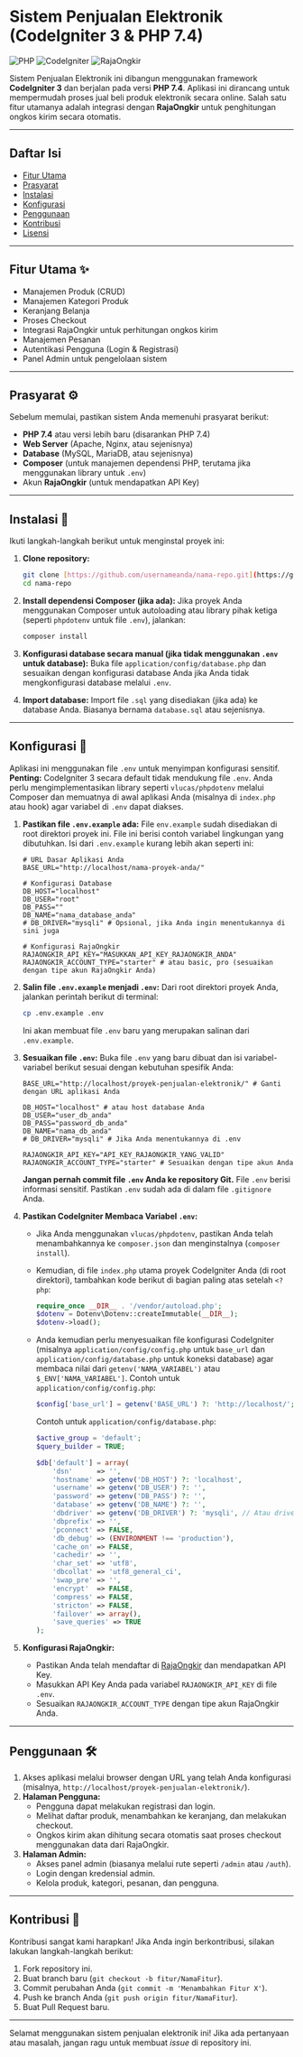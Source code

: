 # Sistem Penjualan Elektronik (CodeIgniter 3 & PHP 7.4)

![PHP](https://img.shields.io/badge/PHP-7.4-blueviolet) ![CodeIgniter](https://img.shields.io/badge/CodeIgniter-3-red) ![RajaOngkir](https://img.shields.io/badge/Integrasi-RajaOngkir-orange)

Sistem Penjualan Elektronik ini dibangun menggunakan framework **CodeIgniter 3** dan berjalan pada versi **PHP 7.4**. Aplikasi ini dirancang untuk mempermudah proses jual beli produk elektronik secara online. Salah satu fitur utamanya adalah integrasi dengan **RajaOngkir** untuk penghitungan ongkos kirim secara otomatis.

---

## Daftar Isi

- [Fitur Utama](#fitur-utama)
- [Prasyarat](#prasyarat)
- [Instalasi](#instalasi)
- [Konfigurasi](#konfigurasi)
- [Penggunaan](#penggunaan)
- [Kontribusi](#kontribusi)
- [Lisensi](#lisensi)

---

## Fitur Utama ✨

- Manajemen Produk (CRUD)
- Manajemen Kategori Produk
- Keranjang Belanja
- Proses Checkout
- Integrasi RajaOngkir untuk perhitungan ongkos kirim
- Manajemen Pesanan
- Autentikasi Pengguna (Login & Registrasi)
- Panel Admin untuk pengelolaan sistem

---

## Prasyarat ⚙️

Sebelum memulai, pastikan sistem Anda memenuhi prasyarat berikut:

- **PHP 7.4** atau versi lebih baru (disarankan PHP 7.4)
- **Web Server** (Apache, Nginx, atau sejenisnya)
- **Database** (MySQL, MariaDB, atau sejenisnya)
- **Composer** (untuk manajemen dependensi PHP, terutama jika menggunakan library untuk `.env`)
- Akun **RajaOngkir** (untuk mendapatkan API Key)

---

## Instalasi 🚀

Ikuti langkah-langkah berikut untuk menginstal proyek ini:

1.  **Clone repository:**

    ```bash
    git clone [https://github.com/usernameanda/nama-repo.git](https://github.com/usernameanda/nama-repo.git)
    cd nama-repo
    ```

2.  **Install dependensi Composer (jika ada):**
    Jika proyek Anda menggunakan Composer untuk autoloading atau library pihak ketiga (seperti `phpdotenv` untuk file `.env`), jalankan:

    ```bash
    composer install
    ```

3.  **Konfigurasi database secara manual (jika tidak menggunakan `.env` untuk database):**
    Buka file `application/config/database.php` dan sesuaikan dengan konfigurasi database Anda jika Anda tidak mengkonfigurasi database melalui `.env`.

4.  **Import database:**
    Import file `.sql` yang disediakan (jika ada) ke database Anda. Biasanya bernama `database.sql` atau sejenisnya.

---

## Konfigurasi 📝

Aplikasi ini menggunakan file `.env` untuk menyimpan konfigurasi sensitif. **Penting:** CodeIgniter 3 secara default tidak mendukung file `.env`. Anda perlu mengimplementasikan library seperti `vlucas/phpdotenv` melalui Composer dan memuatnya di awal aplikasi Anda (misalnya di `index.php` atau hook) agar variabel di `.env` dapat diakses.

1.  **Pastikan file `.env.example` ada:**
    File `env.example` sudah disediakan di root direktori proyek ini. File ini berisi contoh variabel lingkungan yang dibutuhkan.
    Isi dari `.env.example` kurang lebih akan seperti ini:

    ```env
    # URL Dasar Aplikasi Anda
    BASE_URL="http://localhost/nama-proyek-anda/"

    # Konfigurasi Database
    DB_HOST="localhost"
    DB_USER="root"
    DB_PASS=""
    DB_NAME="nama_database_anda"
    # DB_DRIVER="mysqli" # Opsional, jika Anda ingin menentukannya di sini juga

    # Konfigurasi RajaOngkir
    RAJAONGKIR_API_KEY="MASUKKAN_API_KEY_RAJAONGKIR_ANDA"
    RAJAONGKIR_ACCOUNT_TYPE="starter" # atau basic, pro (sesuaikan dengan tipe akun RajaOngkir Anda)
    ```

2.  **Salin file `.env.example` menjadi `.env`:**
    Dari root direktori proyek Anda, jalankan perintah berikut di terminal:

    ```bash
    cp .env.example .env
    ```

    Ini akan membuat file `.env` baru yang merupakan salinan dari `.env.example`.

3.  **Sesuaikan file `.env`:**
    Buka file `.env` yang baru dibuat dan isi variabel-variabel berikut sesuai dengan kebutuhan spesifik Anda:

    ```env
    BASE_URL="http://localhost/proyek-penjualan-elektronik/" # Ganti dengan URL aplikasi Anda

    DB_HOST="localhost" # atau host database Anda
    DB_USER="user_db_anda"
    DB_PASS="password_db_anda"
    DB_NAME="nama_db_anda"
    # DB_DRIVER="mysqli" # Jika Anda menentukannya di .env

    RAJAONGKIR_API_KEY="API_KEY_RAJAONGKIR_YANG_VALID"
    RAJAONGKIR_ACCOUNT_TYPE="starter" # Sesuaikan dengan tipe akun Anda
    ```

    **Jangan pernah commit file `.env` Anda ke repository Git.** File `.env` berisi informasi sensitif. Pastikan `.env` sudah ada di dalam file `.gitignore` Anda.

4.  **Pastikan CodeIgniter Membaca Variabel `.env`:**

    - Jika Anda menggunakan `vlucas/phpdotenv`, pastikan Anda telah menambahkannya ke `composer.json` dan menginstalnya (`composer install`).
    - Kemudian, di file `index.php` utama proyek CodeIgniter Anda (di root direktori), tambahkan kode berikut di bagian paling atas setelah `<?php`:
      ```php
      require_once __DIR__ . '/vendor/autoload.php';
      $dotenv = Dotenv\Dotenv::createImmutable(__DIR__);
      $dotenv->load();
      ```
    - Anda kemudian perlu menyesuaikan file konfigurasi CodeIgniter (misalnya `application/config/config.php` untuk `base_url` dan `application/config/database.php` untuk koneksi database) agar membaca nilai dari `getenv('NAMA_VARIABEL')` atau `$_ENV['NAMA_VARIABEL']`.
      Contoh untuk `application/config/config.php`:

      ```php
      $config['base_url'] = getenv('BASE_URL') ?: 'http://localhost/'; // Fallback jika tidak ada di .env
      ```

      Contoh untuk `application/config/database.php`:

      ```php
      $active_group = 'default';
      $query_builder = TRUE;

      $db['default'] = array(
          'dsn'      => '',
          'hostname' => getenv('DB_HOST') ?: 'localhost',
          'username' => getenv('DB_USER') ?: '',
          'password' => getenv('DB_PASS') ?: '',
          'database' => getenv('DB_NAME') ?: '',
          'dbdriver' => getenv('DB_DRIVER') ?: 'mysqli', // Atau driver default Anda
          'dbprefix' => '',
          'pconnect' => FALSE,
          'db_debug' => (ENVIRONMENT !== 'production'),
          'cache_on' => FALSE,
          'cachedir' => '',
          'char_set' => 'utf8',
          'dbcollat' => 'utf8_general_ci',
          'swap_pre' => '',
          'encrypt'  => FALSE,
          'compress' => FALSE,
          'stricton' => FALSE,
          'failover' => array(),
          'save_queries' => TRUE
      );
      ```

5.  **Konfigurasi RajaOngkir:**
    - Pastikan Anda telah mendaftar di [RajaOngkir](https://rajaongkir.com/) dan mendapatkan API Key.
    - Masukkan API Key Anda pada variabel `RAJAONGKIR_API_KEY` di file `.env`.
    - Sesuaikan `RAJAONGKIR_ACCOUNT_TYPE` dengan tipe akun RajaOngkir Anda.

---

## Penggunaan 🛠️

1.  Akses aplikasi melalui browser dengan URL yang telah Anda konfigurasi (misalnya, `http://localhost/proyek-penjualan-elektronik/`).
2.  **Halaman Pengguna:**
    - Pengguna dapat melakukan registrasi dan login.
    - Melihat daftar produk, menambahkan ke keranjang, dan melakukan checkout.
    - Ongkos kirim akan dihitung secara otomatis saat proses checkout menggunakan data dari RajaOngkir.
3.  **Halaman Admin:**
    - Akses panel admin (biasanya melalui rute seperti `/admin` atau `/auth`).
    - Login dengan kredensial admin.
    - Kelola produk, kategori, pesanan, dan pengguna.

---

## Kontribusi 🤝

Kontribusi sangat kami harapkan! Jika Anda ingin berkontribusi, silakan lakukan langkah-langkah berikut:

1.  Fork repository ini.
2.  Buat branch baru (`git checkout -b fitur/NamaFitur`).
3.  Commit perubahan Anda (`git commit -m 'Menambahkan Fitur X'`).
4.  Push ke branch Anda (`git push origin fitur/NamaFitur`).
5.  Buat Pull Request baru.

---

Selamat menggunakan sistem penjualan elektronik ini! Jika ada pertanyaan atau masalah, jangan ragu untuk membuat _issue_ di repository ini.
